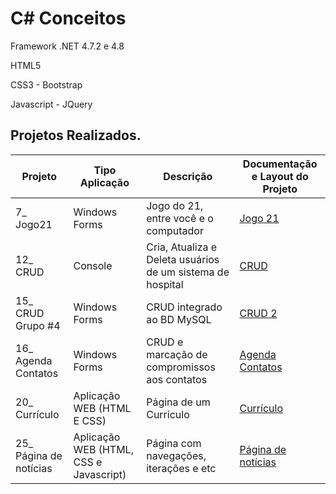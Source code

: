 # C# Conceitos
Framework .NET 4.7.2 e 4.8

HTML5 

CSS3 - Bootstrap

Javascript - JQuery

## Projetos Realizados.

Projeto | Tipo Aplicação | Descrição | Documentação e Layout do Projeto
------------ | ------------- | ------------- | -------------
7_ Jogo21 | Windows Forms | Jogo do 21, entre você e o computador | <a href="https://github.com/juninhocb/C-conceitos/tree/main/7_" target="_blank">Jogo 21</a>
12_ CRUD | Console | Cria, Atualiza e Deleta usuários de um sistema de hospital | <a href="https://github.com/juninhocb/C-conceitos/tree/main/12_"> CRUD </a> 
15_ CRUD Grupo #4 | Windows Forms | CRUD integrado ao BD MySQL | <a href="https://github.com/AlexSchwC/Devs2Blu.Projetos.SistemaCadastroSQL"> CRUD 2</a> 
16_ Agenda Contatos | Windows Forms | CRUD e marcação de compromissos aos contatos | <a href="https://github.com/juninhocb/C-conceitos/tree/main/16_/Solution16_" >Agenda Contatos</a>
20_ Currículo| Aplicação WEB (HTML E CSS)| Página de um Currículo | <a href="https://github.com/juninhocb/C-conceitos/blob/main/20_/README.md"> Currículo</a> 
25_ Página de notícias| Aplicação WEB (HTML, CSS e Javascript)| Página com navegações, iterações e etc | <a href="https://github.com/juninhocb/C-conceitos/tree/main/25_"> Página de notícias</a>




